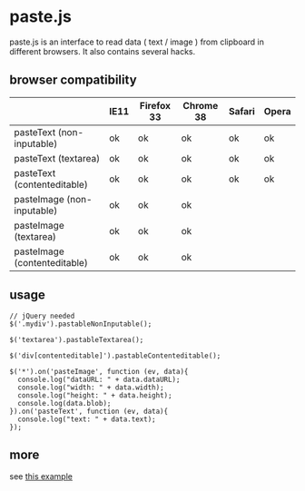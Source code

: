 paste.js
=====

paste.js is an interface to read data ( text / image ) from clipboard in different browsers. It also contains several hacks.

browser compatibility
-----

|                              | IE11 | Firefox 33 | Chrome 38 | Safari | Opera |
|------------------------------|------|------------|-----------|--------|-------|
| pasteText (non-inputable)    | ok   | ok         | ok        | ok     | ok    |
| pasteText (textarea)         | ok   | ok         | ok        | ok     | ok    |
| pasteText (contenteditable)  | ok   | ok         | ok        | ok     | ok    |
| pasteImage (non-inputable)   | ok   | ok         | ok        |        |       |
| pasteImage (textarea)        | ok   | ok         | ok        |        |       |
| pasteImage (contenteditable) | ok   | ok         | ok        |        |       |

usage
-----

```
// jQuery needed
$('.mydiv').pastableNonInputable();

$('textarea').pastableTextarea();

$('div[contenteditable]').pastableContenteditable();

$('*').on('pasteImage', function (ev, data){
  console.log("dataURL: " + data.dataURL);
  console.log("width: " + data.width);
  console.log("height: " + data.height);
  console.log(data.blob);
}).on('pasteText', function (ev, data){
  console.log("text: " + data.text);
});
```

more
-----

see [this example](http://micy.in/paste.js/)
